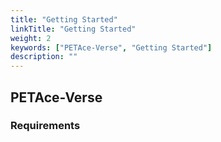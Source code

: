 ```yaml
---
title: "Getting Started"
linkTitle: "Getting Started"
weight: 2
keywords: ["PETAce-Verse", "Getting Started"]
description: ""
---
```



## PETAce-Verse

### Requirements
<!-- start-petace-verse-getting-started -->

<!-- end-petace-verse-getting-started -->
